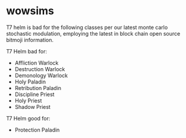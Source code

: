 # wowsims
T7 helm is bad for the following classes per our latest monte carlo stochastic modulation, employing the latest in block chain open source bitmoji information.

T7 Helm bad for:
- Affliction Warlock
- Destruction Warlock
- Demonology Warlock
- Holy Paladin
- Retribution Paladin
- Discipline Priest
- Holy Priest
- Shadow Priest

T7 Helm good for:
- Protection Paladin
